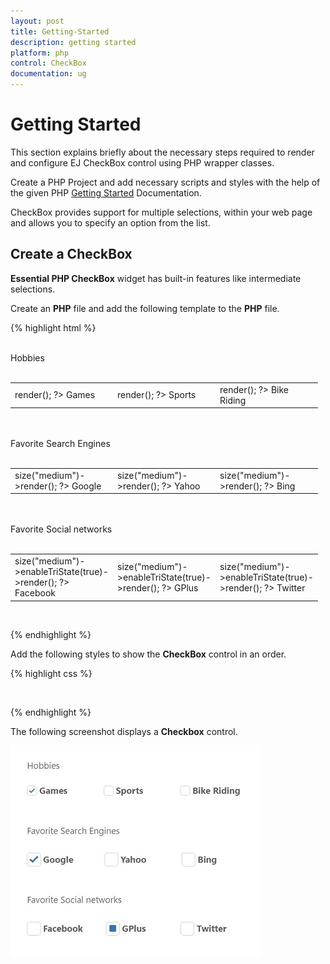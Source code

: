 ```yaml
---
layout: post
title: Getting-Started
description: getting started
platform: php
control: CheckBox
documentation: ug
---
```


# Getting Started

This section explains briefly about the necessary steps required to render and configure EJ CheckBox control using PHP wrapper classes.

Create a PHP Project and add necessary scripts and styles with the help of the given PHP [Getting Started](https://help.syncfusion.com/php/getting-started) Documentation.

CheckBox provides support for multiple selections, within your web page and allows you to specify an option from the list.

## Create a CheckBox 

**Essential PHP CheckBox** widget has built-in features like intermediate selections.

Create an **PHP** file and add the following template to the **PHP** file.

{% highlight html %}
        <div class="frame">
            <br />
            Hobbies
                    <br />
            <br />
            <table>
                <tr>
                    <td class="chkrad">
                        <?php
                        $check1=new EJ\CheckBox("check1");
                        echo $check1->render();
                        ?>
                        <label for="check1" class="clslab">Games</label>
                    </td>
                    <td class="chkrad">
                        <?php
                        $check1=new EJ\CheckBox("Checkbox3");
                        echo $check1->render();
                        ?>
                        <label for="Checkbox3" class="clslab">Sports</label>
                    </td>
                    <td class="chkrad">
                        <?php
                        $check1=new EJ\CheckBox("Checkbox4");
                        echo $check1->render();
                        ?>
                        <label for="Checkbox4" class="clslab">Bike Riding</label>
                    </td>
                </tr>
            </table>
            <br />
            <br />
            Favorite Search Engines
                    <br />
            <br />
            <table>
                <tr>
                    <td class="chkrad">
                        <?php
                        $check1=new EJ\CheckBox("Checkbox1");
                        echo $check1->size("medium")->render();
                        ?>
                        <label for="Checkbox1" class="clslab">Google</label>
                    </td>
                    <td class="chkrad">
                        <?php
                        $check1=new EJ\CheckBox("Checkbox5");
                        echo $check1->size("medium")->render();
                        ?>
                        <label for="Checkbox5" class="clslab">Yahoo</label>
                    </td>
                    <td class="chkrad">
                        <?php
                        $check1=new EJ\CheckBox("Checkbox6");
                        echo $check1->size("medium")->render();
                        ?>
                        <label for="Checkbox6" class="clslab">Bing</label>
                    </td>
                </tr>
            </table>
            <br />
            <br />
            Favorite Social networks
                    <br />
            <br />
            <table>
                <tr>
                    <td class="chkrad">
                        <?php
                        $check1=new EJ\CheckBox("Checkbox2");
                        echo $check1->size("medium")->enableTriState(true)->render();
                        ?>
                        <label for="Checkbox2" class="clslab">Facebook</label>
                    </td>
                    <td class="chkrad">
                        <?php
                        $check1=new EJ\CheckBox("Checkbox7");
                        echo $check1->size("medium")->enableTriState(true)->render();
                        ?>
                        <label for="Checkbox7" class="clslab">GPlus</label>
                    </td>
                    <td class="chkrad">
                        <?php
                        $check1=new EJ\CheckBox("Checkbox8");
                        echo $check1->size("medium")->enableTriState(true)->render();
                        ?>
                        <label for="Checkbox8" class="clslab">Twitter</label>
                    </td>
                </tr>
            </table>
            <br />
        </div>

{% endhighlight %}


Add the following styles to show the **CheckBox** control in an order.

{% highlight css %}

 <style>

    .frame
    {
        width: 80%;
    }
    .chkrad 
    {
        width: 150px;
    }

</style>


{% endhighlight %}


The following screenshot displays a **Checkbox** control.

![](/php/CheckBox/Getting-Started_images/Getting-Started_img1.JPG) 